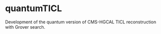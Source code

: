# quantumTICL
Development of the quantum version of CMS-HGCAL TICL reconstruction with Grover search.
